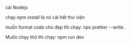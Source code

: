 cài Nodejs

chạy npm install là nó cài hết thư viện

muốn format code cho đẹp thì chạy: npx prettier --write .

> >

Muốn chạy thử thì chạy: npm run dev
